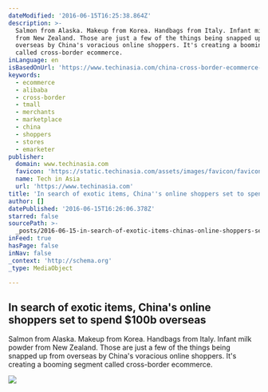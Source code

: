 ```yaml
---
dateModified: '2016-06-15T16:25:38.864Z'
description: >-
  Salmon from Alaska. Makeup from Korea. Handbags from Italy. Infant milk powder
  from New Zealand. Those are just a few of the things being snapped up from
  overseas by China's voracious online shoppers. It's creating a booming segment
  called cross-border ecommerce.
inLanguage: en
isBasedOnUrl: 'https://www.techinasia.com/china-cross-border-ecommerce-boom'
keywords:
  - ecommerce
  - alibaba
  - cross-border
  - tmall
  - merchants
  - marketplace
  - china
  - shoppers
  - stores
  - emarketer
publisher:
  domain: www.techinasia.com
  favicon: 'https://static.techinasia.com/assets/images/favicon/favicon.ico'
  name: Tech in Asia
  url: 'https://www.techinasia.com'
title: 'In search of exotic items, China''s online shoppers set to spend $100b overseas'
author: []
datePublished: '2016-06-15T16:26:06.378Z'
starred: false
sourcePath: >-
  _posts/2016-06-15-in-search-of-exotic-items-chinas-online-shoppers-set-to-sp.md
inFeed: true
hasPage: false
inNav: false
_context: 'http://schema.org'
_type: MediaObject

---
```

<article style=""><h1>In search of exotic items, China's online shoppers set to spend $100b overseas</h1><p>Salmon from Alaska. Makeup from Korea. Handbags from Italy. Infant milk powder from New Zealand. Those are just a few of the things being snapped up from overseas by China's voracious online shoppers. It's creating a booming segment called cross-border ecommerce.</p><img src="https://cdn.techinasia.com/wp-content/uploads/2016/06/macarons.jpg" /></article>